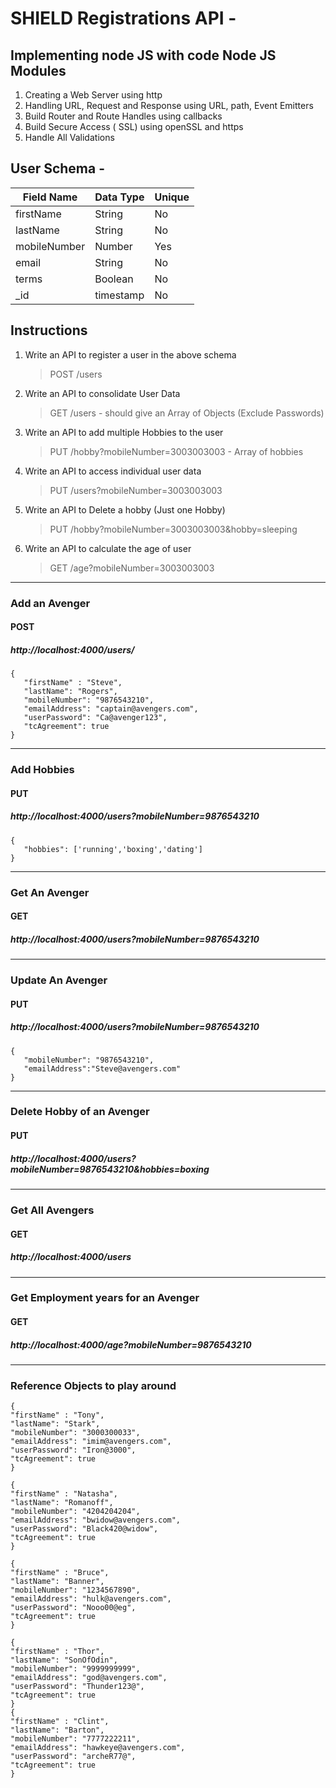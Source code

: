 # SHIELD Registrations API -

## Implementing node JS with code Node JS Modules

1. Creating a Web Server using http
2. Handling URL, Request and Response using URL, path, Event Emitters
3. Build Router and Route Handles using callbacks
4. Build Secure Access ( SSL) using openSSL and https
5. Handle All Validations

## User Schema -

| Field Name   | Data Type | Unique |
| ------------ | --------- | ------ |
| firstName    | String    | No     |
| lastName     | String    | No     |
| mobileNumber | Number    | Yes    |
| email        | String    | No     |
| terms        | Boolean   | No     |
| _id          | timestamp | No     |

## Instructions

1. Write an API to register a user in the above schema
   > POST /users
2. Write an API to consolidate User Data
   > GET /users - should give an Array of Objects (Exclude Passwords)
3. Write an API to add multiple Hobbies to the user
   > PUT /hobby?mobileNumber=3003003003 - Array of hobbies
4. Write an API to access individual user data
   > PUT /users?mobileNumber=3003003003
5. Write an API to Delete a hobby (Just one Hobby)
   > PUT /hobby?mobileNumber=3003003003&hobby=sleeping
6. Write an API to calculate the age of user
   > GET /age?mobileNumber=3003003003

---------------------------------------------------------------------------

### Add an Avenger
#### POST 
##### http://localhost:4000/users/
```
{
   "firstName" : "Steve",
   "lastName": "Rogers",
   "mobileNumber": "9876543210",
   "emailAddress": "captain@avengers.com",
   "userPassword": "Ca@avenger123",
   "tcAgreement": true
}
```
---------------------------------------------------------------------------

### Add Hobbies
#### PUT 
##### http://localhost:4000/users?mobileNumber=9876543210

```
{
   "hobbies": ['running','boxing','dating']
}
```
---------------------------------------------------------------------------
### Get An Avenger
#### GET
##### http://localhost:4000/users?mobileNumber=9876543210


---------------------------------------------------------------------------
### Update An Avenger
#### PUT
##### http://localhost:4000/users?mobileNumber=9876543210

```
{
   "mobileNumber": "9876543210",
   "emailAddress":"Steve@avengers.com"
}
```
---------------------------------------------------------------------------
### Delete Hobby of an Avenger
#### PUT
##### http://localhost:4000/users?mobileNumber=9876543210&hobbies=boxing
---------------------------------------------------------------------------
### Get All Avengers
#### GET
##### http://localhost:4000/users
---------------------------------------------------------------------------
### Get Employment years for an Avenger
#### GET
##### http://localhost:4000/age?mobileNumber=9876543210
---------------------------------------------------------------------------
### Reference Objects to play around
```
{
"firstName" : "Tony",
"lastName": "Stark",
"mobileNumber": "3000300033",
"emailAddress": "imim@avengers.com",
"userPassword": "Iron@3000",
"tcAgreement": true
}

{
"firstName" : "Natasha",
"lastName": "Romanoff",
"mobileNumber": "4204204204",
"emailAddress": "bwidow@avengers.com",
"userPassword": "Black420@widow",
"tcAgreement": true
}

{
"firstName" : "Bruce",
"lastName": "Banner",
"mobileNumber": "1234567890",
"emailAddress": "hulk@avengers.com",
"userPassword": "Nooo00@eg",
"tcAgreement": true
}

{
"firstName" : "Thor",
"lastName": "SonOfOdin",
"mobileNumber": "9999999999",
"emailAddress": "god@avengers.com",
"userPassword": "Thunder123@",
"tcAgreement": true
}
{
"firstName" : "Clint",
"lastName": "Barton",
"mobileNumber": "7777222211",
"emailAddress": "hawkeye@avengers.com",
"userPassword": "archeR77@",
"tcAgreement": true
}

```
